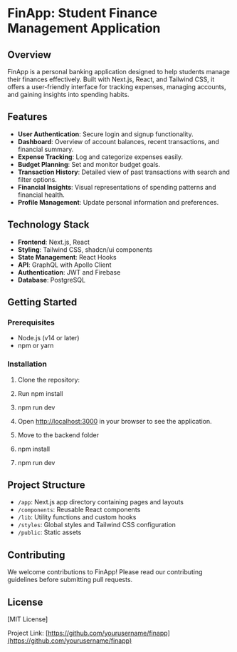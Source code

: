 # FinApp: Student Finance Management Application

## Overview

FinApp is a personal banking application designed to help students manage their finances effectively. Built with Next.js, React, and Tailwind CSS, it offers a user-friendly interface for tracking expenses, managing accounts, and gaining insights into spending habits.

## Features

- **User Authentication**: Secure login and signup functionality.
- **Dashboard**: Overview of account balances, recent transactions, and financial summary.
- **Expense Tracking**: Log and categorize expenses easily.
- **Budget Planning**: Set and monitor budget goals.
- **Transaction History**: Detailed view of past transactions with search and filter options.
- **Financial Insights**: Visual representations of spending patterns and financial health.
- **Profile Management**: Update personal information and preferences.

## Technology Stack

- **Frontend**: Next.js, React
- **Styling**: Tailwind CSS, shadcn/ui components
- **State Management**: React Hooks
- **API**: GraphQL with Apollo Client
- **Authentication**: JWT and Firebase
- **Database**: PostgreSQL

## Getting Started

### Prerequisites

- Node.js (v14 or later)
- npm or yarn

### Installation

1. Clone the repository:

2. Run npm install

3. npm run dev

4. Open [http://localhost:3000](http://localhost:3000) in your browser to see the application.

5. Move to the backend folder

6. npm install

7. npm run dev

## Project Structure

- `/app`: Next.js app directory containing pages and layouts
- `/components`: Reusable React components
- `/lib`: Utility functions and custom hooks
- `/styles`: Global styles and Tailwind CSS configuration
- `/public`: Static assets

## Contributing

We welcome contributions to FinApp! Please read our contributing guidelines before submitting pull requests.

## License

[MIT License]

Project Link: [https://github.com/yourusername/finapp](https://github.com/yourusername/finapp)


